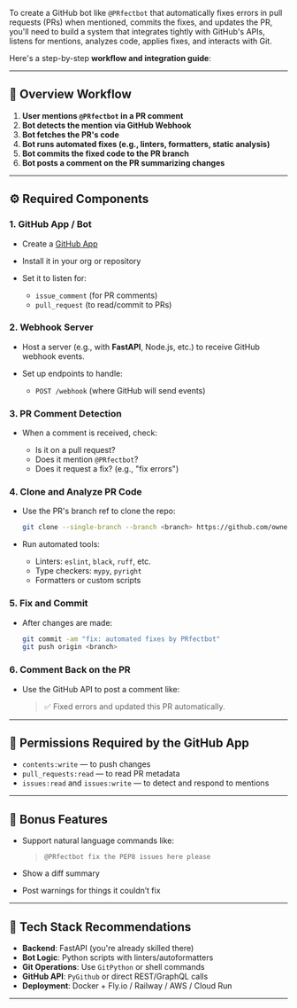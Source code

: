 To create a GitHub bot like `@PRfectbot` that automatically fixes errors in pull requests (PRs) when mentioned, commits the fixes, and updates the PR, you'll need to build a system that integrates tightly with GitHub's APIs, listens for mentions, analyzes code, applies fixes, and interacts with Git.

Here's a step-by-step **workflow and integration guide**:

---

## 🔁 **Overview Workflow**

1. **User mentions `@PRfectbot` in a PR comment**
2. **Bot detects the mention via GitHub Webhook**
3. **Bot fetches the PR's code**
4. **Bot runs automated fixes (e.g., linters, formatters, static analysis)**
5. **Bot commits the fixed code to the PR branch**
6. **Bot posts a comment on the PR summarizing changes**

---

## ⚙️ Required Components

### 1. **GitHub App / Bot**

- Create a [GitHub App](https://docs.github.com/en/developers/apps/building-github-apps/creating-a-github-app)
- Install it in your org or repository
- Set it to listen for:

  - `issue_comment` (for PR comments)
  - `pull_request` (to read/commit to PRs)

### 2. **Webhook Server**

- Host a server (e.g., with **FastAPI**, Node.js, etc.) to receive GitHub webhook events.
- Set up endpoints to handle:

  - `POST /webhook` (where GitHub will send events)

### 3. **PR Comment Detection**

- When a comment is received, check:

  - Is it on a pull request?
  - Does it mention `@PRfectbot`?
  - Does it request a fix? (e.g., "fix errors")

### 4. **Clone and Analyze PR Code**

- Use the PR's branch ref to clone the repo:

  ```bash
  git clone --single-branch --branch <branch> https://github.com/owner/repo.git
  ```

- Run automated tools:

  - Linters: `eslint`, `black`, `ruff`, etc.
  - Type checkers: `mypy`, `pyright`
  - Formatters or custom scripts

### 5. **Fix and Commit**

- After changes are made:

  ```bash
  git commit -am "fix: automated fixes by PRfectbot"
  git push origin <branch>
  ```

### 6. **Comment Back on the PR**

- Use the GitHub API to post a comment like:

  > ✅ Fixed errors and updated this PR automatically.

---

## 🔐 Permissions Required by the GitHub App

- `contents:write` — to push changes
- `pull_requests:read` — to read PR metadata
- `issues:read` and `issues:write` — to detect and respond to mentions

---

## 🧠 Bonus Features

- Support natural language commands like:

  > `@PRfectbot fix the PEP8 issues here please`

- Show a diff summary
- Post warnings for things it couldn’t fix

---

## 🚀 Tech Stack Recommendations

- **Backend**: FastAPI (you're already skilled there)
- **Bot Logic**: Python scripts with linters/autoformatters
- **Git Operations**: Use `GitPython` or shell commands
- **GitHub API**: `PyGithub` or direct REST/GraphQL calls
- **Deployment**: Docker + Fly.io / Railway / AWS / Cloud Run

---
